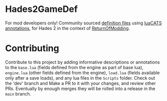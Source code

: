 # Hades2GameDef
For mod developers only!
Community sourced [definition files](https://luals.github.io/wiki/definition-files/) using [luaCATS annotations](https://luals.github.io/wiki/annotations/), for Hades 2 in the context of [ReturnOfModding](https://github.com/SGG-Modding/Hell2Modding).

# Contributing
Contribute to this project by adding informative descriptions or annotations to the `base.lua` (fields defined from the engine as part of base lua), `engine.lua` (other fields defined from the engine), `load.lua` (fields available only after a save loads), and any lua files in the `Scripts` folder. Check out the 'dev' branch and Make a PR to it with your changes, and review other PRs. Eventually by enough merges they will be rolled into a release in the `main` branch.
